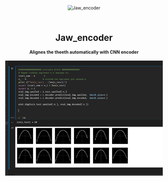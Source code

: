 <div align="center" id="top"> 
  <img src="./.github/app.gif" alt="Jaw_encoder" />

  &#xa0;

  <!-- <a href="https://jaw_encoder.netlify.app">Demo</a> -->
</div>

<h1 align="center">Jaw_encoder</h1>

<!-- Status -->
<h4 align="center">
Alignes the theeth automatically with CNN encoder
</h4>

<!-- <h4 align="center"> 
	<img src = https://github.com/fader111/teeth_auto_setup/blob/fe75481ec2f2fddc5c6ec6c472a6e0367d08c19d/png/predictions_nb.png/>
</h4>  -->

<h4 align="center"> 
	<img src = png/predictions_nb.png/>
</h4> 